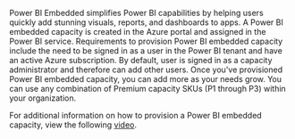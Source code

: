 Power BI Embedded simplifies Power BI capabilities by helping users quickly add stunning visuals, reports, and dashboards to apps. A Power BI embedded capacity is created in the Azure portal and assigned in the Power BI service. Requirements to provision Power BI embedded capacity include the need to be signed in as a user in the Power BI tenant and have an active Azure subscription. By default, user is signed in as a capacity administrator and therefore can add other users. Once you've provisioned Power BI embedded capacity, you can add more as your needs grow. You can use any combination of Premium capacity SKUs (P1 through P3) within your organization.

For additional information on how to provision a Power BI embedded capacity, view the following [video](https://youtu.be/iEHfUuoZseo/?azure-portal=true).
